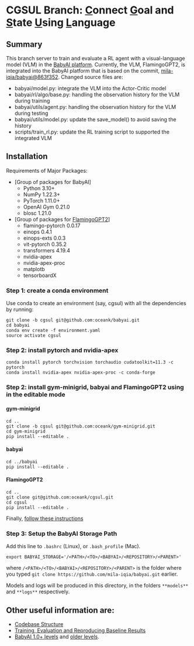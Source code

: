 # CGSUL Branch: <ins>C</ins>onnect <ins>G</ins>oal and <ins>S</ins>tate <ins>U</ins>sing <ins>L</ins>anguage

## Summary
This branch server to train and evaluate a RL agent with a visual-language model (VLM) in the [BabyAI platform](https://github.com/mila-iqia/babyai). Currently, the VLM, FlamingoGPT2, is integrated into the BabyAI platform that is based on the commit, [mila-iqia/babyai@863f352](https://github.com/mila-iqia/babyai/commit/863f3529371ba45ef0148a48b48f5ae6e61e06cc). Changed source files are:
   - babyai/model.py: integrate the VLM into the Actor-Critic model
   - babyai/rl/algo/base.py: handling the observation history for the VLM during training
   - babyai/utils/agent.py: handling the observation history for the VLM during testing
   - babyai/utils/model.py: update the save_model() to avoid saving the history
   - scripts/train_rl.py: update the RL training script to supported the integrated VLM


## Installation

Requirements of Major Packages:
* [Group of packages for BabyAI]
   - Python 3.10+
   - NumPy 1.22.3+
   - PyTorch 1.11.0+
   - OpenAI Gym 0.21.0
   - blosc 1.21.0
* [Group of packages for [FlamingoGPT2](https://github.com/oceank/cgsul)]
   - flamingo-pytorch 0.0.17
   - einops 0.4.1
   - einops-exts 0.0.3
   - vit-pytorch 0.35.2
   - transformers 4.19.4
   - nvidia-apex
   - nvidia-apex-proc
   - matplotb
   - tensorboardX

### Step 1: create a conda environment

Use conda to create an environment (say, cgsul) with all the dependencies by running:

```
git clone -b cgsul git@github.com:oceank/babyai.git
cd babyai
conda env create -f environment.yaml
source activate cgsul
```
### Step 2: install pytorch and nvidia-apex
```
conda install pytorch torchvision torchaudio cudatoolkit=11.3 -c pytorch
conda install nvidia-apex nvidia-apex-proc -c conda-forge
```
### Step 2: install gym-minigrid, babyai and FlamingoGPT2 using in the editable mode

#### gym-minigrid
```
cd ..
git clone -b cgsul git@github.com:oceank/gym-minigrid.git
cd gym-minigrid
pip install --editable .
```

#### babyai
```
cd ../babyai
pip install --editable .
```

#### FlamingoGPT2
```
cd ..
git clone git@github.com:oceank/cgsul.git
cd cgsul
pip install --editable .
```

Finally, [follow these instructions](###babyai-storage-path)


### Step 3: Setup the BabyAI Storage Path

Add this line to `.bashrc` (Linux), or `.bash_profile` (Mac).

```
export BABYAI_STORAGE='/<PATH>/<TO>/<BABYAI>/<REPOSITORY>/<PARENT>'
```

where `/<PATH>/<TO>/<BABYAI>/<REPOSITORY>/<PARENT>` is the folder where you typed `git clone https://github.com/mila-iqia/babyai.git` earlier.

Models and logs will be produced in this directory, in the folders `**models**` and `**logs**` respectively.


## Other useful information are:
- [Codebase Structure](babyai/README.md)
- [Training, Evaluation and Reproducing Baseline Results](scripts/README.md)
- [BabyAI 1.0+ levels](docs/iclr19_levels.md) and [older levels](docs/bonus_levels.md).
